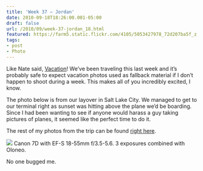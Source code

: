 ```yaml
---
title: 'Week 37 – Jordan'
date: 2010-09-18T18:26:00.001-05:00
draft: false
url: /2010/09/week-37-jordan_18.html
featured: https://farm5.static.flickr.com/4105/5053427978_72d207ba5f_z.jpg
tags: 
- post
- Photo
---
```


Like Nate said, [Vacation](https://104photos.blogspot.com/2010/09/week-36-nate.html)! We’ve been traveling this last week and it’s probably safe to expect vacation photos used as fallback material if I don’t happen to shoot during a week. This makes all of you incredibly excited, I know.

The photo below is from our layover in Salt Lake City. We managed to get to our terminal right as sunset was hitting above the plane we’d be boarding. Since I had been wanting to see if anyone would harass a guy taking pictures of planes, it seemed like the perfect time to do it.

The rest of my photos from the trip can be found [right here](https://photos.hofker.org/Travel/California/Los-Angeles/13940899_2Ake6#1023805365_qifoq).

[![](https://farm5.static.flickr.com/4105/5053427978_72d207ba5f_z.jpg)](https://www.flickr.com/photos/jhofker/5053427978) Canon 7D with EF-S 18-55mm f/3.5-5.6. 3 exposures combined with Oloneo.

No one bugged me.
